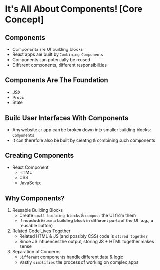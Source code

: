 # It's All About Components! [Core Concept]

## Components

-   Components are UI building blocks
-   React apps are built by `Combining Components`
-   Components can potentially be reused
-   Different components, different responsibilities

## Components Are The Foundation

-   JSX
-   Props
-   State

## Build User Interfaces With Components

-   Any website or app can be broken down into smaller building blocks: `Components`
-   It can therefore also be built by creatng & combining such components

## Creating Components

-   React Component
    -   HTML
    -   CSS
    -   JavaScript

## Why Components?

1. Reusable Building Blocks
    - Create `small building blocks` & `compose` the UI from them
    - If needed: `Reuse` a building block in different parts of the UI (e.g., a reusable button)
2. Related Code Lives Together
    - Related HTML & JS (and possibly CSS) code is `stored together`
    - Since JS influences the output, storing JS + HTML together makes sense
3. Separation of Concerns
    - `Different` components handle different data & logic
    - Vastly `simplifies` the process of working on complex apps
